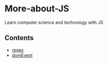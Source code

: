 # More-about-JS
Learn computer science and technology with JS

## Contents

* [regex](regex/README.md)
* [domEvent](domEvent/README.md)